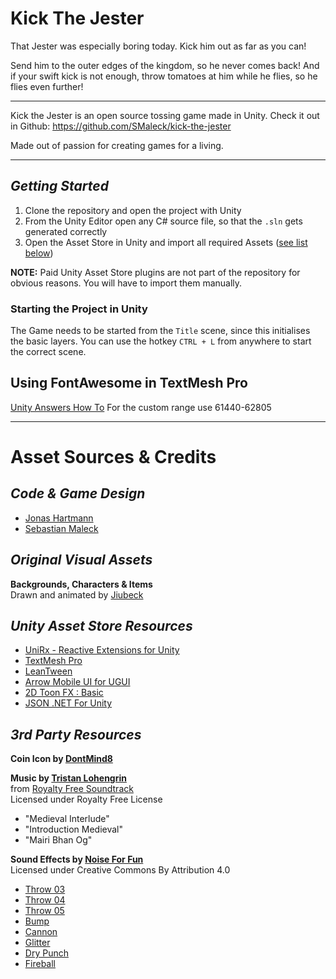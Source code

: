 # **Kick The Jester**

That Jester was especially boring today. Kick him out as far as you can!

Send him to the outer edges of the kingdom, so he never comes back! 
And if your swift kick is not enough, throw tomatoes at him while he flies, so he flies even further!

--- 

Kick the Jester is an open source tossing game made in Unity. 
Check it out in Github: https://github.com/SMaleck/kick-the-jester

Made out of passion for creating games for a living.

- - - -
## *Getting Started*
1. Clone the repository and open the project with Unity
2. From the Unity Editor open any C# source file, so that the `.sln` gets generated correctly
3. Open the Asset Store in Unity and import all required Assets ([see list below](#*Unity_Asset_Store_Resources*))

**NOTE:** Paid Unity Asset Store plugins are not part of the repository for obvious reasons. You will have to import them manually.

### Starting the Project in Unity
The Game needs to be started from the `Title` scene, since this initialises the basic layers.
You can use the hotkey `CTRL + L` from anywhere to start the correct scene.

## Using FontAwesome in TextMesh Pro
[Unity Answers How To](https://answers.unity.com/questions/1434980/how-to-add-font-awesome-into-unity-using-textmesh.html)
For the custom range use 61440-62805

- - - -
# **Asset Sources & Credits**

## *Code & Game Design*
* [Jonas Hartmann](https://github.com/jonashartmann)
* [Sebastian Maleck](https://github.com/SMaleck)


## *Original Visual Assets*
**Backgrounds, Characters & Items**\
Drawn and animated by [Jiubeck](https://jiubeck.deviantart.com/)


## *Unity Asset Store Resources*
* [UniRx - Reactive Extensions for Unity](https://assetstore.unity.com/packages/tools/unirx-reactive-extensions-for-unity-17276)
* [TextMesh Pro](https://assetstore.unity.com/packages/essentials/beta-projects/textmesh-pro-84126)
* [LeanTween](https://assetstore.unity.com/packages/tools/animation/leantween-3595)
* [Arrow Mobile UI for UGUI](https://assetstore.unity.com/packages/2d/gui/arrow-mobile-ui-for-ugui-64369)
* [2D Toon FX : Basic](https://assetstore.unity.com/packages/vfx/particles/2d-toon-fx-basic-116228)
* [JSON .NET For Unity](https://assetstore.unity.com/packages/tools/input-management/json-net-for-unity-11347)


## *3rd Party Resources*

**Coin Icon by [DontMind8](http://dontmind8.blogspot.com)**

**Music by [Tristan Lohengrin](https://www.tristanlohengrin.fr/)**\
from [Royalty Free Soundtrack](https://tristanlohengrin.bandcamp.com/album/free-soundtrack)\
Licensed under Royalty Free License
* "Medieval Interlude"
* "Introduction Medieval"
* "Mairi Bhan Og"

**Sound Effects by [Noise For Fun](http://www.noiseforfun.com/)**\
Licensed under Creative Commons By Attribution 4.0

* [Throw 03](http://www.noiseforfun.com/2014-sound-effects/throw-03/)
* [Throw 04](http://www.noiseforfun.com/2014-sound-effects/throw-04/)
* [Throw 05](http://www.noiseforfun.com/2014-sound-effects/throw-05/)
* [Bump](http://www.noiseforfun.com/2013-sound-effects/bump/)
* [Cannon](http://www.noiseforfun.com/2012-sound-effects/cannon/)
* [Glitter](http://www.noiseforfun.com/2012-sound-effects/glitter/)
* [Dry Punch](http://www.noiseforfun.com/2012-sound-effects/dry-punch/)
* [Fireball](http://www.noiseforfun.com/2013-sound-effects/fireball/)